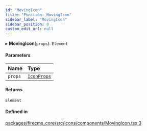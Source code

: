 ```yaml
---
id: "MovingIcon"
title: "Function: MovingIcon"
sidebar_label: "MovingIcon"
sidebar_position: 0
custom_edit_url: null
---
```


▸ **MovingIcon**(`props`): `Element`

#### Parameters

| Name | Type |
| :------ | :------ |
| `props` | [`IconProps`](../types/IconProps.md) |

#### Returns

`Element`

#### Defined in

[packages/firecms_core/src/icons/components/MovingIcon.tsx:3](https://github.com/FireCMSco/firecms/blob/d45f3739/packages/firecms_core/src/icons/components/MovingIcon.tsx#L3)
